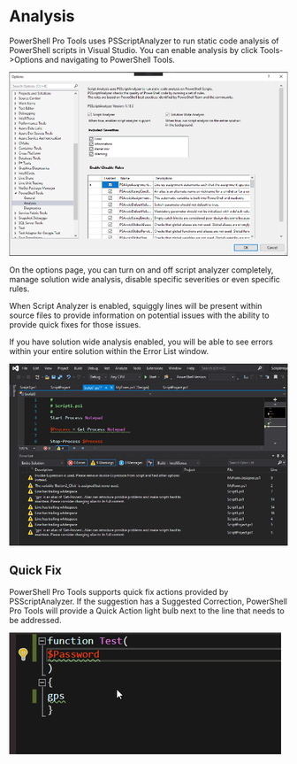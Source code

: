 # Analysis

PowerShell Pro Tools uses PSScriptAnalyzer to run static code analysis of PowerShell scripts in Visual Studio. You can enable analysis by click Tools-&gt;Options and navigating to PowerShell Tools. 

![Script Analysis Options](../../.gitbook/assets/image%20%2823%29.png)

On the options page, you can turn on and off script analyzer completely, manage solution wide analysis, disable specific severities or even specific rules. 

When Script Analyzer is enabled, squiggly lines will be present within source files to provide information on potential issues with the ability to provide quick fixes for those issues. 

If you have solution wide analysis enabled, you will be able to see errors within your entire solution within the Error List window. 

![Error List Window](../../.gitbook/assets/image%20%288%29.png)

## Quick Fix

PowerShell Pro Tools supports quick fix actions provided by PSScriptAnalyzer. If the suggestion has a Suggested Correction, PowerShell Pro Tools will provide a Quick Action light bulb next to the line that needs to be addressed. 

![Executing quick fix actions](../../.gitbook/assets/quickfix.gif)

